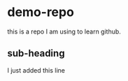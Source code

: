 # demo-repo 
this is a repo I am using to learn github. 

## sub-heading 

I just added this line


